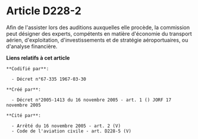 # Article D228-2

Afin de l'assister lors des auditions auxquelles elle procède, la commission peut désigner des experts, compétents en matière
d'économie du transport aérien, d'exploitation, d'investissements et de stratégie aéroportuaires, ou d'analyse financière.

**Liens relatifs à cet article**

	**Codifié par**:

	  - Décret n°67-335 1967-03-30

	**Créé par**:

	  - Décret n°2005-1413 du 16 novembre 2005 - art. 1 () JORF 17 novembre 2005

	**Cité par**:

	  - Arrêté du 16 novembre 2005 - art. 2 (V)
	  - Code de l'aviation civile - art. D228-5 (V)
